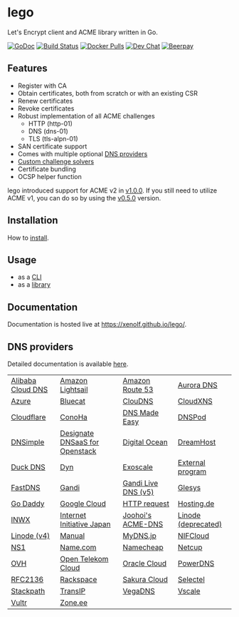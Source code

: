 # lego

Let's Encrypt client and ACME library written in Go.

[![GoDoc](https://godoc.org/github.com/xenolf/lego?status.svg)](https://godoc.org/github.com/xenolf/lego/acme)
[![Build Status](https://travis-ci.org/xenolf/lego.svg?branch=master)](https://travis-ci.org/xenolf/lego)
[![Docker Pulls](https://img.shields.io/docker/pulls/xenolf/lego.svg)](https://hub.docker.com/r/xenolf/lego/)
[![Dev Chat](https://img.shields.io/badge/dev%20chat-gitter-blue.svg?label=dev+chat)](https://gitter.im/xenolf/lego)
[![Beerpay](https://beerpay.io/xenolf/lego/badge.svg)](https://beerpay.io/xenolf/lego)

## Features

- Register with CA
- Obtain certificates, both from scratch or with an existing CSR
- Renew certificates
- Revoke certificates
- Robust implementation of all ACME challenges
  - HTTP (http-01)
  - DNS (dns-01)
  - TLS (tls-alpn-01)
- SAN certificate support
- Comes with multiple optional [DNS providers](https://github.com/xenolf/lego/tree/master/providers/dns)
- [Custom challenge solvers](https://github.com/xenolf/lego/wiki/Writing-a-Challenge-Solver)
- Certificate bundling
- OCSP helper function

lego introduced support for ACME v2 in [v1.0.0](https://github.com/xenolf/lego/releases/tag/v1.0.0). If you still need to utilize ACME v1, you can do so by using the [v0.5.0](https://github.com/xenolf/lego/releases/tag/v0.5.0) version.

## Installation

How to [install](https://xenolf.github.io/lego/installation/).

## Usage

- as a [CLI](https://xenolf.github.io/lego/usage/cli)
- as a [library](https://xenolf.github.io/lego/usage/lib)

## Documentation

Documentation is hosted live at https://xenolf.github.io/lego/.

## DNS providers

Detailed documentation is available [here](https://xenolf.github.io/lego/dns).

|                                                                |                                                                                |                                                                   |                                                                  |
|----------------------------------------------------------------|--------------------------------------------------------------------------------|-------------------------------------------------------------------|------------------------------------------------------------------|
| [Alibaba Cloud DNS](https://xenolf.github.io/lego/dns/alidns/) | [Amazon Lightsail](https://xenolf.github.io/lego/dns/lightsail/)               | [Amazon Route 53](https://xenolf.github.io/lego/dns/route53/)     | [Aurora DNS](https://xenolf.github.io/lego/dns/auroradns/)       |
| [Azure](https://xenolf.github.io/lego/dns/azure/)              | [Bluecat](https://xenolf.github.io/lego/dns/bluecat/)                          | [ClouDNS](https://xenolf.github.io/lego/dns/cloudns/)             | [CloudXNS](https://xenolf.github.io/lego/dns/cloudxns/)          |
| [Cloudflare](https://xenolf.github.io/lego/dns/cloudflare/)    | [ConoHa](https://xenolf.github.io/lego/dns/conoha/)                            | [DNS Made Easy](https://xenolf.github.io/lego/dns/dnsmadeeasy/)   | [DNSPod](https://xenolf.github.io/lego/dns/dnspod/)              |
| [DNSimple](https://xenolf.github.io/lego/dns/dnsimple/)        | [Designate DNSaaS for Openstack](https://xenolf.github.io/lego/dns/designate/) | [Digital Ocean](https://xenolf.github.io/lego/dns/digitalocean/)  | [DreamHost](https://xenolf.github.io/lego/dns/dreamhost/)        |
| [Duck DNS](https://xenolf.github.io/lego/dns/duckdns/)         | [Dyn](https://xenolf.github.io/lego/dns/dyn/)                                  | [Exoscale](https://xenolf.github.io/lego/dns/exoscale/)           | [External program](https://xenolf.github.io/lego/dns/exec/)      |
| [FastDNS](https://xenolf.github.io/lego/dns/fastdns/)          | [Gandi](https://xenolf.github.io/lego/dns/gandi/)                              | [Gandi Live DNS (v5)](https://xenolf.github.io/lego/dns/gandiv5/) | [Glesys](https://xenolf.github.io/lego/dns/glesys/)              |
| [Go Daddy](https://xenolf.github.io/lego/dns/godaddy/)         | [Google Cloud](https://xenolf.github.io/lego/dns/gcloud/)                      | [HTTP request](https://xenolf.github.io/lego/dns/httpreq/)        | [Hosting.de](https://xenolf.github.io/lego/dns/hostingde/)       |
| [INWX](https://xenolf.github.io/lego/dns/inwx/)                | [Internet Initiative Japan](https://xenolf.github.io/lego/dns/iij/)            | [Joohoi's ACME-DNS](https://xenolf.github.io/lego/dns/acme-dns)   | [Linode (deprecated)](https://xenolf.github.io/lego/dns/linode/) |
| [Linode (v4)](https://xenolf.github.io/lego/dns/linodev4/)     | [Manual](https://xenolf.github.io/lego/dns/manual/)                            | [MyDNS.jp](https://xenolf.github.io/lego/dns/mydnsjp/)            | [NIFCloud](https://xenolf.github.io/lego/dns/nifcloud/)          |
| [NS1](https://xenolf.github.io/lego/dns/ns1/)                  | [Name.com](https://xenolf.github.io/lego/dns/namedotcom/)                      | [Namecheap](https://xenolf.github.io/lego/dns/namecheap/)         | [Netcup](https://xenolf.github.io/lego/dns/netcup/)              |
| [OVH](https://xenolf.github.io/lego/dns/ovh/)                  | [Open Telekom Cloud](https://xenolf.github.io/lego/dns/otc/)                   | [Oracle Cloud](https://xenolf.github.io/lego/dns/oraclecloud/)    | [PowerDNS](https://xenolf.github.io/lego/dns/pdns/)              |
| [RFC2136](https://xenolf.github.io/lego/dns/rfc2136/)          | [Rackspace](https://xenolf.github.io/lego/dns/rackspace/)                      | [Sakura Cloud](https://xenolf.github.io/lego/dns/sakuracloud/)    | [Selectel](https://xenolf.github.io/lego/dns/selectel/)          |
| [Stackpath](https://xenolf.github.io/lego/dns/stackpath/)      | [TransIP](https://xenolf.github.io/lego/dns/transip/)                          | [VegaDNS](https://xenolf.github.io/lego/dns/vegadns/)             | [Vscale](https://xenolf.github.io/lego/dns/vscale/)              |
| [Vultr](https://xenolf.github.io/lego/dns/vultr/)              | [Zone.ee](https://xenolf.github.io/lego/dns/zoneee/)                           |                                                                   |                                                                  |
